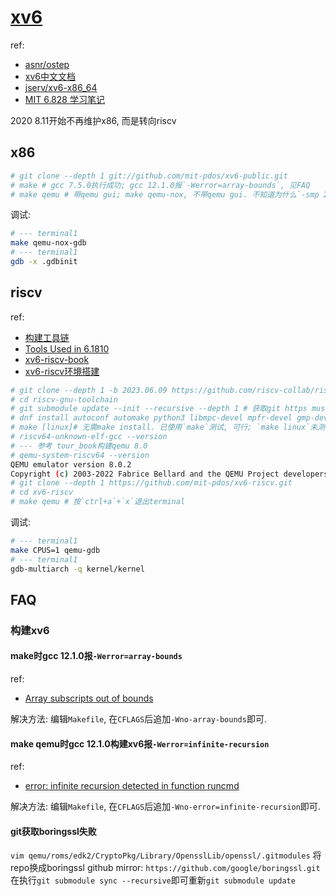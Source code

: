 # [xv6](https://pdos.csail.mit.edu/6.828/2022/xv6.html)
ref:
- [asnr/ostep](https://github.com/asnr/ostep)
- [xv6中文文档](http://staff.ustc.edu.cn/~chizhang/OS/Labs/MIT-XV6-%D6%D0%CE%C4%B7%AD%D2%EB%B0%E6.pdf)
- [jserv/xv6-x86_64](https://github.com/jserv/xv6-x86_64)
- [MIT 6.828 学习笔记](https://github.com/GreyZhang/g_unix)

2020 8.11开始不再维护x86, 而是转向riscv

## x86
```bash
# git clone --depth 1 git://github.com/mit-pdos/xv6-public.git
# make # gcc 7.5.0执行成功; gcc 12.1.0报`-Werror=array-bounds`, 见FAQ
# make qemu # 带qemu gui; make qemu-nox, 不带qemu gui. 不知道为什么`-smp 2`没生效, console log只提示了cpu0
```

调试:
```bash
# --- terminal1
make qemu-nox-gdb
# --- terminal1
gdb -x .gdbinit
```

## riscv
ref:
- [构建工具链](https://github.com/aQuaYi/Learning-MIT-6.828/blob/master/LAB/tools.md)
- [Tools Used in 6.1810](https://pdos.csail.mit.edu/6.828/2022/tools.html)
- [xv6-riscv-book](https://pdos.csail.mit.edu/6.828/2022/xv6/book-riscv-rev3.pdf)
- [xv6-riscv环境搭建](https://groverzhu.github.io/2021/08/17/xv6-riscv%E7%8E%AF%E5%A2%83%E6%90%AD%E5%BB%BA/)

```bash
# git clone --depth 1 -b 2023.06.09 https://github.com/riscv-collab/riscv-gnu-toolchain.git
# cd riscv-gnu-toolchain
# git submodule update --init --recursive --depth 1 # 获取git https musl失败用: git clone --depth 1 -b v1.2.2 git://git.musl-libc.org/musl, -b用具体版本代替; 其他报错见FAQ, 比如`git获取boringssl失败`
# dnf install autoconf automake python3 libmpc-devel mpfr-devel gmp-devel gawk  bison flex texinfo patchutils gcc gcc-c++ zlib-devel expat-devel # form riscv-gnu-toolchain's README. texinfo for makeinfo
# make [linux]# 无需make install. 已使用`make`测试, 可行; `make linux`未测试
# riscv64-unknown-elf-gcc --version
# --- 参考 tour_book构建qemu 8.0
# qemu-system-riscv64 --version
QEMU emulator version 8.0.2
Copyright (c) 2003-2022 Fabrice Bellard and the QEMU Project developers
# git clone --depth 1 https://github.com/mit-pdos/xv6-riscv.git
# cd xv6-riscv
# make qemu # 按`ctrl+a`+`x`退出terminal
```

调试:
```bash
# --- terminal1
make CPUS=1 qemu-gdb
# --- terminal1
gdb-multiarch -q kernel/kernel
```

## FAQ
### 构建xv6
#### make时gcc 12.1.0报`-Werror=array-bounds`
ref:
- [Array subscripts out of bounds](https://www.ibm.com/docs/en/ztpf/1.1.0.15?topic=warnings-array-subscripts-out-bounds)

解决方法: 编辑`Makefile`, 在`CFLAGS`后追加` -Wno-array-bounds `即可.

#### make qemu时gcc 12.1.0构建xv6报`-Werror=infinite-recursion`
ref:
- [error: infinite recursion detected in function runcmd](https://github.com/mit-pdos/xv6-riscv/issues/125)

解决方法: 编辑`Makefile`, 在`CFLAGS`后追加` -Wno-error=infinite-recursion `即可.

#### git获取boringssl失败
`vim qemu/roms/edk2/CryptoPkg/Library/OpensslLib/openssl/.gitmodules` 将repo换成boringssl github mirror: `https://github.com/google/boringssl.git`在执行`git submodule sync --recursive`即可重新`git submodule update`
